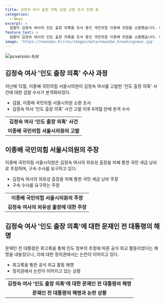 ```yaml
---
title: 김정숙 여사 출장 의혹 검찰 고발 조사 진행 중
categories:
  - News
excerpt: >
  검찰이 김정숙 여사의 인도 출장 의혹을 조사 중인 국민의힘 이종배 의원을 소환했습니다. 이에 앞서 김 여사의 외유성 출장과 명품 재킷, 청와대 경호원 수영 강습 의혹 등을 고발한 이 의원은 구속 수사를 촉구했습니다. 또한 검찰은 해당 사건들을 종합적으로 조사할 예정이며, 김 여사 사건을 형사 2부로 재배당하고 검사도 추가 파견했습니다.
feature_text: >
  검찰이 김정숙 여사의 인도 출장 의혹을 조사 중인 국민의힘 이종배 의원을 소환했습니다. 이에 앞서 김 여사의 외유성 출장과 명품 재킷, 청와대 경호원 수영 강습 의혹 등을 고발한 이 의원은 구속 수사를 촉구했습니다. 또한 검찰은 해당 사건들을 종합적으로 조사할 예정이며, 김 여사 사건을 형사 2부로 재배당하고 검사도 추가 파견했습니다.
image: 'https://newsdao.kr/res/images/meta/newsdao_breakingnews.jpg'
---
```


<p><img src="https://newsdao.kr/res/images/meta/newsdao_breakingnews.jpg" alt="pcversion 속보" /></p>

<h2 data-ke-size="size26">김정숙 여사 '인도 출장 의혹' 수사 과정</h2>

<p data-ke-size="size16">지난해 12월, 이종배 국민의힘 서울시의원이 김정숙 여사를 고발한 '인도 출장 의혹' 사건에 대한 검찰 수사가 본격화되었다.</p>

<ul>
    <li>검찰, 이종배 국민의힘 서울시의원 소환 조사</li>
    <li>김정숙 여사 '인도 출장 의혹' 사건 고발 이후 6개월 만에 본격 수사</li>
</ul>

<table>
    <tr>
        <td style="text-align: center; height: 17px;"><b>김정숙 여사 '인도 출장 의혹' 사건</b></td>
    </tr>
    <tr>
        <td style="text-align: center; height: 17px;"><b>이종배 국민의힘 서울시의원의 고발</b></td>
    </tr>
</table>

<h2 data-ke-size="size26">이종배 국민의힘 서울시의원의 주장</h2>

<p data-ke-size="size16">이종배 국민의힘 서울시의원은 김정숙 여사의 외유성 출장을 피해 통한 국민 세금 낭비로 주장하며, 구속 수사를 요구하고 있다.</p>

<ul>
    <li>김정숙 여사의 외유성 출장을 피해 통한 국민 세금 낭비 주장</li>
    <li>구속 수사를 요구하는 주장</li>
</ul>

<table>
    <tr>
        <td style="text-align: center; height: 17px;"><b>이종배 국민의힘 서울시의원의 주장</b></td>
    </tr>
    <tr>
        <td style="text-align: center; height: 17px;"><b>김정숙 여사의 외유성 출장에 대한 주장</b></td>
    </tr>
</table>

<h2 data-ke-size="size26">김정숙 여사 '인도 출장 의혹'에 대한 문재인 전 대통령의 해명</h2>

<p data-ke-size="size16">문재인 전 대통령은 회고록을 통해 인도 정부의 초청에 따른 공식 외교 활동이었다는 해명을 내놓았으나, 이에 대한 정치권에서는 논란이 이어지고 있다.</p>

<ul>
    <li>회고록을 통한 공식 외교 활동 해명</li>
    <li>정치권에서 논란이 이어지고 있는 상황</li>
</ul>

<table>
    <tr>
        <td style="text-align: center; height: 17px;"><b>김정숙 여사 '인도 출장 의혹'에 대한 문재인 전 대통령의 해명</b></td>
    </tr>
    <tr>
        <td style="text-align: center; height: 17px;"><b>문재인 전 대통령의 해명과 논란 상황</b></td>
    </tr>
</table>

